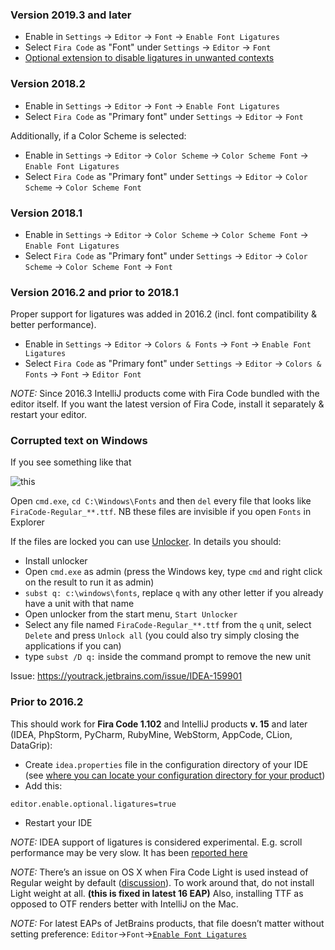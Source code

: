 ### Version 2019.3 and later

- Enable in `Settings` → `Editor` → `Font` → `Enable Font Ligatures`
- Select `Fira Code` as "Font" under `Settings` → `Editor` → `Font`
- [Optional extension to disable ligatures in unwanted contexts](https://plugins.jetbrains.com/plugin/14736-ligatures-limited/)

### Version 2018.2

- Enable in `Settings` → `Editor` → `Font` → `Enable Font Ligatures`
- Select `Fira Code` as "Primary font" under `Settings` → `Editor` → `Font`

Additionally, if a Color Scheme is selected: 
- Enable in `Settings` → `Editor` → `Color Scheme` → `Color Scheme Font` → `Enable Font Ligatures`
- Select `Fira Code` as "Primary font" under `Settings` → `Editor` → `Color Scheme` → `Color Scheme Font`

### Version 2018.1

- Enable in `Settings` → `Editor` → `Color Scheme` → `Color Scheme Font` → `Enable Font Ligatures`
- Select `Fira Code` as "Primary font" under `Settings` → `Editor` → `Color Scheme` → `Color Scheme Font` → `Font`

### Version 2016.2 and prior to 2018.1

Proper support for ligatures was added in 2016.2 (incl. font compatibility & better performance).
- Enable in `Settings` → `Editor` → `Colors & Fonts` → `Font` → `Enable Font Ligatures`
- Select `Fira Code` as "Primary font" under `Settings` → `Editor` → `Colors & Fonts` → `Font` → `Editor Font`

_NOTE:_ Since 2016.3 IntelliJ products come with Fira Code bundled with the editor itself. If you want the latest version of Fira Code, install it separately & restart your editor.

### Corrupted text on Windows

If you see something like that

![this](https://cloud.githubusercontent.com/assets/12413929/18270117/3dcbbe18-7423-11e6-88cd-c7725657babf.png)

Open `cmd.exe`, `cd C:\Windows\Fonts` and then `del` every file that looks like `FiraCode-Regular_**.ttf`. NB these files are invisible if you open `Fonts` in Explorer

If the files are locked you can use [Unlocker](http://www.emptyloop.com/unlocker/). In details you should:
* Install unlocker
* Open `cmd.exe` as admin (press the Windows key, type `cmd` and right click on the result to run it as admin)
* `subst q: c:\windows\fonts`, replace `q` with any other letter if you already have a unit with that name
* Open unlocker from the start menu, `Start Unlocker`
* Select any file named `FiraCode-Regular_**.ttf` from the `q` unit, select `Delete` and press `Unlock all` (you could also try simply closing the applications if you can)
* type `subst /D q:` inside the command prompt to remove the new unit

Issue: https://youtrack.jetbrains.com/issue/IDEA-159901

### Prior to 2016.2

This should work for **Fira Code 1.102** and IntelliJ products **v. 15** and later (IDEA, PhpStorm, PyCharm, RubyMine, WebStorm, AppCode, CLion, DataGrip):

- Create `idea.properties` file in the configuration directory of your IDE (see [where you can locate your configuration directory for your product](https://intellij-support.jetbrains.com/hc/en-us/articles/206544519))
- Add this:
```
editor.enable.optional.ligatures=true
```
- Restart your IDE

_NOTE:_ IDEA support of ligatures is considered experimental. E.g. scroll performance may be very slow. It has been [reported here](https://youtrack.jetbrains.com/issue/IDEA-127539#comment=27-1267636)

_NOTE:_ There’s an issue on OS X when Fira Code Light is used instead of Regular weight by default ([discussion](https://github.com/tonsky/FiraCode/issues/96#issuecomment-167119788)). To work around that, do not install Light weight at all. **(this is fixed in latest 16 EAP)** Also, installing TTF as opposed to OTF renders better with IntelliJ on the Mac.

_NOTE:_ For latest EAPs of JetBrains products, that file doesn’t matter without setting preference:
`Editor`→`Font`→[`Enable Font Ligatures`](https://confluence.jetbrains.com/display/IDEADEV/Support+for+Ligatures+in+Editor)